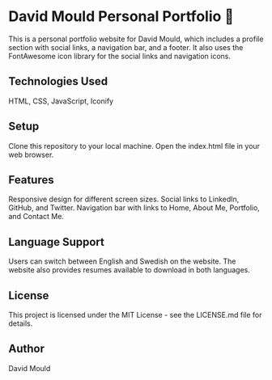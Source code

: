 # David Mould Personal Portfolio 🤩
This is a personal portfolio website for David Mould, which includes a profile section with social links, a navigation bar, and a footer. It also uses the FontAwesome icon library for the social links and navigation icons.

## Technologies Used
HTML,
CSS,
JavaScript,
Iconify

## Setup
Clone this repository to your local machine.
Open the index.html file in your web browser.

## Features
Responsive design for different screen sizes.
Social links to LinkedIn, GitHub, and Twitter.
Navigation bar with links to Home, About Me, Portfolio, and Contact Me.

## Language Support
Users can switch between English and Swedish on the website. The website also provides resumes available to download in both languages.

## License
This project is licensed under the MIT License - see the LICENSE.md file for details.

## Author
David Mould
